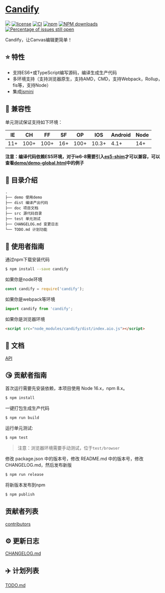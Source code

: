 # [Candify](https://github.com/yanhaijing/candify)

[![](https://img.shields.io/badge/Powered%20by-jslib%20base-brightgreen.svg)](https://github.com/yanhaijing/jslib-base)
[![license](https://img.shields.io/badge/license-MIT-blue.svg)](https://github.com/yanhaijing/candify/blob/master/LICENSE)
[![CI](https://github.com/yanhaijing/candify/actions/workflows/ci.yml/badge.svg?branch=master)](https://github.com/yanhaijing/candify/actions/workflows/ci.yml)
[![npm](https://img.shields.io/badge/npm-0.1.0-orange.svg)](https://www.npmjs.com/package/candifyjs)
[![NPM downloads](http://img.shields.io/npm/dm/candifyjs.svg?style=flat-square)](http://www.npmtrends.com/candifyjs)
[![Percentage of issues still open](http://isitmaintained.com/badge/open/yanhaijing/candify.svg)](http://isitmaintained.com/project/yanhaijing/candify 'Percentage of issues still open')

Candify，让Canvas编辑更简单！

## :star: 特性

- 支持ES6+或TypeScript编写源码，编译生成生产代码
- 多环境支持（支持浏览器原生，支持AMD，CMD，支持Webpack，Rollup，fis等，支持Node）
- 集成[jsmini](https://github.com/jsmini)

## :pill: 兼容性

单元测试保证支持如下环境：

| IE  | CH   | FF   | SF  | OP   | IOS   | Android | Node |
| --- | ---- | ---- | --- | ---- | ----- | ------- | ---- |
| 11+ | 100+ | 100+ | 16+ | 100+ | 10.3+ | 4.1+    | 14+  |

**注意：编译代码依赖ES5环境，对于ie6-8需要引入[es5-shim](http://github.com/es-shims/es5-shim/)才可以兼容，可以查看[demo/demo-global.html](./demo/demo-global.html)中的例子**

## :open_file_folder: 目录介绍

```
.
├── demo 使用demo
├── dist 编译产出代码
├── doc 项目文档
├── src 源代码目录
├── test 单元测试
├── CHANGELOG.md 变更日志
└── TODO.md 计划功能
```

## :rocket: 使用者指南

通过npm下载安装代码

```bash
$ npm install --save candify
```

如果你是node环境

```js
const candify = require('candify');
```

如果你是webpack等环境

```js
import candify from 'candify';
```

如果你是浏览器环境

```html
<script src="node_modules/candify/dist/index.aio.js"></script>
```

## :bookmark_tabs: 文档

[API](./doc/api.md)

## :kissing_heart: 贡献者指南

首次运行需要先安装依赖，本项目使用 Node 16.x，npm 8.x。

```bash
$ npm install
```

一键打包生成生产代码

```bash
$ npm run build
```

运行单元测试:

```bash
$ npm test
```

> 注意：浏览器环境需要手动测试，位于`test/browser`

修改 package.json 中的版本号，修改 README.md 中的版本号，修改 CHANGELOG.md，然后发布新版

```bash
$ npm run release
```

将新版本发布到npm

```bash
$ npm publish
```

## 贡献者列表

[contributors](https://github.com/yanhaijing/candify/graphs/contributors)

## :gear: 更新日志

[CHANGELOG.md](./CHANGELOG.md)

## :airplane: 计划列表

[TODO.md](./TODO.md)
